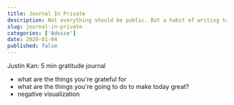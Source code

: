 ```yaml
---
title: Journal In Private
description: Not everything should be public. But a habit of writing to yourself can still be extremely powerful.
slug: journal-in-private
categories: ['Advice']
date: 2020-01-04
published: false
---
```


Justin Kan: 5 min gratitude journal

- what are the things you're grateful for
- what are the things you're going to do to make today great?
- negative visualization

